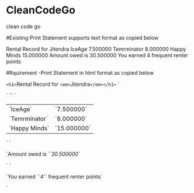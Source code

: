 # CleanCodeGo
clean code go

#Existing Print Statement supports text format as copied below

Rental Record for Jitendra
	IceAge	7.500000
	Temrminator	8.000000
	Happy Minds	15.000000
	Amount owed is 30.500000
	You earned 4 frequent renter points
  
 #Rquirement -Print Statement in html format as copied below 
  
  `<h1>`Rental Record for `<em>`Jitendra`</em></h1>`
`<table>
  <tr><td>`IceAge`</td><td>`7.500000`</td></tr>`
  `<tr><td>`Temrminator`</td><td>`8.000000`</td></tr>`
    `<tr><td>`Happy Minds`</td><td>`15.000000`</td></tr>
</table>`
`<p>`Amount owed is `<em>`30.500000`</em></p>`
`<p>`You earned `<em>`4`</em>` frequent renter points`</p>`
